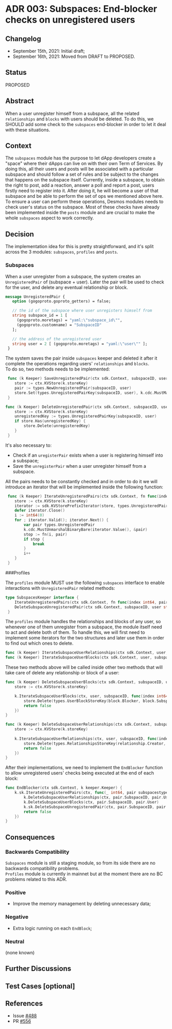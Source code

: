 # ADR 003: Subspaces: End-blocker checks on unregistered users

## Changelog

- September 15th, 2021: Initial draft;
- September 16th, 2021: Moved from DRAFT to PROPOSED.

## Status

PROPOSED

## Abstract

When a user unregister himself from a subspace, all the related `relationships` and `blocks` with
users should be deleted. To do this, we SHOULD add some check to the `subspaces` end-blocker
in order to let it deal with these situations.

## Context

The `subspaces` module has the purpose to let dApp developers create a "space" where their dApps can live
on with their own Term of Services. By doing this, all their users and posts will be associated with
a particular subspace and should follow a set of rules and be subject to the changes that happens on the subspace itself. 
Currently, inside a subspace, to obtain the right to post, add a reaction, answer a poll and report a post, users firstly need to register
into it. After doing it, he will become a user of that subspace and be able to perform the set of ops we mentioned above here.  
To ensure a user can perform these operations, Desmos modules needs to check user's status on the subspace. Most of these checks have already been implemented inside the `posts` module and are crucial to make the whole `subspaces`
aspect to work correctly.

## Decision

The implementation idea for this is pretty straightforward, and it's split across the 3 modules:
`subspaces`, `profiles` and `posts`.

### Subspaces
When a user unregister from a subspace, the system creates an `UnregisteredPair` of (subspace + user). Later the pair will be used to check for the user, and delete any eventual relationship or block.

````protobuf
message UnregisteredPair {
   option (gogoproto.goproto_getters) = false;

   // the id of the subspace where user unregisters himself from
   string subspace_id = 1 [
     (gogoproto.moretags) = "yaml:\"subspace_id\"",
     (gogoproto.customname) = "SubspaceID"
   ];

   // the address of the unregistered user
   string user = 2 [ (gogoproto.moretags) = "yaml:\"user\"" ];
 }
````

The system saves the pair inside `subspaces` keeper and deleted it after it complete the operations
regarding users' `relationships` and `blocks`.  
To do so, two methods needs to be implemented:
```go
 func (k Keeper) SaveUnregisteredPair(ctx sdk.Context, subspaceID, user string) {
 	store := ctx.KVStore(k.storeKey)
 	pair := types.NewUnregisteredPair(subspaceID, user)
 	store.Set(types.UnregisteredPairKey(subspaceID, user), k.cdc.MustMarshalBinaryBare(&pair))
 }
```

```go
func (k Keeper) DeleteUnregisteredPair(ctx sdk.Context, subspaceID, user string) {
 	store := ctx.KVStore(k.storeKey)
 	unregisteredKey := types.UnregisteredPairKey(subspaceID, user)
 	if store.Has(unregisteredKey) {
 		store.Delete(unregisteredKey)
 	}
 }
```

It's also necessary to: 
* Check if an `uregisterPair` exists when a user is registering himself into a subspace;
* Save the `unregisterPair` when a user unregister himself from a subspace.

All the pairs needs to be constantly checked and in order to do it we will introduce an iterator that will be implemented
inside the following function:  
```go
 func (k Keeper) IterateUnregisteredPairs(ctx sdk.Context, fn func(index int64, pair types.UnregisteredPair) (stop bool)) {
 	store := ctx.KVStore(k.storeKey)
 	iterator := sdk.KVStorePrefixIterator(store, types.UnregisteredPairPrefix)
 	defer iterator.Close()
 	i := int64(0)
 	for ; iterator.Valid(); iterator.Next() {
 		var pair types.UnregisteredPair
 		k.cdc.MustUnmarshalBinaryBare(iterator.Value(), &pair)
 		stop := fn(i, pair)
 		if stop {
 			break
  		}
 		i++
 	}
 }
```

###Profiles

The `profiles` module MUST use the following `subspaces` interface to enable interactions with 
`UnregisteredPair` related methods:

```go
type SubspacesKeeper interface {
 	IterateUnregisteredPairs(ctx sdk.Context, fn func(index int64, pair subspacestypes.UnregisteredPair) (stop bool))
 	DeleteSubspaceUnregisteredPair(ctx sdk.Context, subspaceID, user string)
 }
```

The `profiles` module handles the relationships and blocks of any user, so whenever one of them unregister from a subspace,
the module itself need to act and delete both of them.
To handle this, we will first need to implement some iterators for the two structures and later use them in order
to find out which ones to delete. 

```go
func (k Keeper) IterateSubspaceUserRelationships(ctx sdk.Context, user, subspaceID string, fn func(index int64, relationship types.Relationship) (stop bool)) {
func (k Keeper) IterateSubspaceUserBlocks(ctx sdk.Context, user, subspaceID string, fn func(index int64, block types.UserBlock) (stop bool))
```

These two methods above will be called inside other two methods that will take care of delete any relationship or block
of a user:

```go
func (k Keeper) DeleteSubspaceUserBlocks(ctx sdk.Context, subspaceID, user string) {
	store := ctx.KVStore(k.storeKey)

	k.IterateSubspaceUserBlocks(ctx, user, subspaceID, func(index int64, block types.UserBlock) (stop bool) {
		store.Delete(types.UserBlockStoreKey(block.Blocker, block.Subspace, block.Blocked))
		return false
	})
}
```

```go
func (k Keeper) DeleteSubspaceUserRelationships(ctx sdk.Context, subspaceID, user string) {
	store := ctx.KVStore(k.storeKey)
	
	k.IterateSubspaceUserRelationships(ctx, user, subspaceID, func(index int64, relationship types.Relationship) (stop bool) {
		store.Delete(types.RelationshipsStoreKey(relationship.Creator, relationship.Subspace, relationship.Recipient))
		return false
	})
}
```

After their implementations, we need to implement the `EndBlocker` function to allow unregistered users'
checks being executed at the end of each block:
```go
func EndBlocker(ctx sdk.Context, k keeper.Keeper) {
    k.sk.IterateUnregisteredPairs(ctx, func(_ int64, pair subspacestypes.UnregisteredPair) (stop bool) {
        k.DeleteSubspaceUserRelationships(ctx, pair.SubspaceID, pair.User)
        k.DeleteSubspaceUserBlocks(ctx, pair.SubspaceID, pair.User)
        k.sk.DeleteSubspaceUnregisteredPair(ctx, pair.SubspaceID, pair.User)
        return false
    })
}
```

## Consequences

### Backwards Compatibility

`Subspaces` module is still a staging module, so from its side there are no backwards compatibility problems.  
`Profiles` module is currently in mainnet but at the moment there are no BC problems related to this ADR.


### Positive

* Improve the memory management by deleting unnecessary data; 

### Negative

* Extra logic running on each `EndBlock`;

### Neutral

(none known)

## Further Discussions

## Test Cases [optional]

## References

- Issue [#488](https://github.com/desmos-labs/desmos/issues/488)
- PR [#556](https://github.com/desmos-labs/desmos/pull/556)